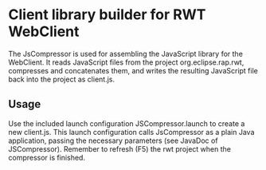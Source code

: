 Client library builder for RWT WebClient
========================================

The JsCompressor is used for assembling the JavaScript library for the WebClient.
It reads JavaScript files from the project org.eclipse.rap.rwt, compresses and
concatenates them, and writes the resulting JavaScript file back into the project
as client.js.

Usage
-----
Use the included launch configuration JSCompressor.launch to create a new client.js.
This launch configuration calls JsCompressor as a plain Java application, passing the
necessary parameters (see JavaDoc of JSCompressor).
Remember to refresh (F5) the rwt project when the compressor is finished.
